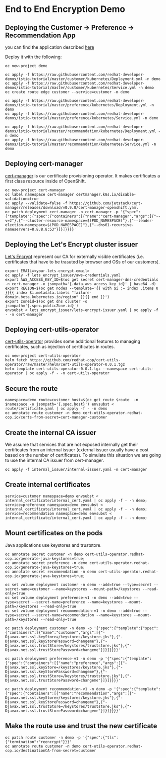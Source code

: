 # End to End Encryption Demo

## Deploying the Customer -> Preference -> Recommendation App

you can find the application described [here](https://redhat-developer-demos.github.io/istio-tutorial/istio-tutorial/1.1.x/2deploy-microservices.html#deploycustomer)

Deploy it with the following:

```shell
oc new-project demo

oc apply -f https://raw.githubusercontent.com/redhat-developer-demos/istio-tutorial/master/customer/kubernetes/Deployment.yml -n demo
oc apply -f https://raw.githubusercontent.com/redhat-developer-demos/istio-tutorial/master/customer/kubernetes/Service.yml -n demo
oc create route edge customer --service=customer -n demo

oc apply -f https://raw.githubusercontent.com/redhat-developer-demos/istio-tutorial/master/preference/kubernetes/Deployment.yml -n demo
oc apply -f https://raw.githubusercontent.com/redhat-developer-demos/istio-tutorial/master/preference/kubernetes/Service.yml -n demo

oc apply -f https://raw.githubusercontent.com/redhat-developer-demos/istio-tutorial/master/recommendation/kubernetes/Deployment.yml -n demo
oc apply -f https://raw.githubusercontent.com/redhat-developer-demos/istio-tutorial/master/recommendation/kubernetes/Service.yml -n demo
```

## Deploying cert-manager

[cert-manager](https://github.com/jetstack/cert-manager) is our certificate provisioning operator. It makes certificates a first class resource inside of OpenShift.

```shell
oc new-project cert-manager
oc label namespace cert-manager certmanager.k8s.io/disable-validation=true
oc apply --validate=false -f https://github.com/jetstack/cert-manager/releases/download/v0.9.0/cert-manager-openshift.yaml
oc patch deployment cert-manager -n cert-manager -p '{"spec":{"template":{"spec":{"containers":[{"name":"cert-manager","args":[{"--v=2"},{"--cluster-resource-namespace=$(POD_NAMESPACE)"},{"--leader-election-namespace=$(POD_NAMESPACE)"},{"--dns01-recursive-nameservers=8.8.8.8:53"}]}]}}}}'
```

## Deploying the Let's Encrypt cluster issuer

[Let's Encrypt](https://letsencrypt.org/) represent our CA for externally visible certificates (i.e. certificates that have to be trasuted by browser and OSs of our customers). 

```shell
export EMAIL=<your-lets-encrypt-email>
oc apply -f lets_encrypt_issuer/aws-credentials.yaml
export AWS_ACCESS_KEY_ID=$(oc get secret cert-manager-dns-credentials -n cert-manager -o jsonpath='{.data.aws_access_key_id}' | base64 -d)
export REGION=$(oc get nodes --template='{{ with $i := index .items 0 }}{{ index $i.metadata.labels "failure-domain.beta.kubernetes.io/region" }}{{ end }}')
export zoneid=$(oc get dns cluster -o jsonpath='{.spec.publicZone.id}')
envsubst < lets_encrypt_issuer/lets-encrypt-issuer.yaml | oc apply -f - -n cert-manager
```

## Deploying cert-utils-operator

[cert-utils-operator](https://github.com/redhat-cop/cert-utils-operator) provides some additional features to managing certificates, such as injection of certificates in routes.

```shell
oc new-project cert-utils-operator
helm fetch https://github.com/redhat-cop/cert-utils-operator/raw/master/helm/cert-utils-operator-0.0.1.tgz
helm template cert-utils-operator-0.0.1.tgz --namespace cert-utils-operator | oc apply -f - -n cert-utils-operator
```

## Secure the route

```shell
namespace=demo route=customer host=$(oc get route $route  -n $namespace -o jsonpath='{.spec.host}') envsubst < route/certificate.yaml | oc apply -f - -n demo
oc annotate route customer -n demo cert-utils-operator.redhat-cop.io/certs-from-secret=cert-manager-customer
```

## Create the internal CA issuer

We assume that services that are not exposed internally get their certificates from an internal issuer (external issuer usually have a cost based on the number of certificates). To simulate this situation we are going to use the internal CA issuer from cert-manager.

```shell
oc apply -f internal_issuer/internal-issuer.yaml -n cert-manager
```

## Create internal certificates

```shell
service=customer namespace=demo envsubst < internal_certificate/internal_cert.yaml | oc apply -f - -n demo;
service=preference namespace=demo envsubst < internal_certificate/internal_cert.yaml | oc apply -f - -n demo;
service=recommendation namespace=demo envsubst < internal_certificate/internal_cert.yaml | oc apply -f - -n demo;
```

## Mount certificates on the pods

Java applications use keystores and truststore.

```shell
oc annotate secret customer -n demo cert-utils-operator.redhat-cop.io/generate-java-keystores=true;
oc annotate secret preference -n demo cert-utils-operator.redhat-cop.io/generate-java-keystores=true;
oc annotate secret recommendation -n demo cert-utils-operator.redhat-cop.io/generate-java-keystores=true;

oc set volume deployment customer -n demo --add=true --type=secret --secret-name=customer --name=keystores --mount-path=/keystores --read-only=true
oc set volume deployment preference-v1 -n demo --add=true --type=secret --secret-name=preference --name=keystores --mount-path=/keystores --read-only=true
oc set volume deployment recommendation-v1 -n demo --add=true --type=secret --secret-name=recommendation --name=keystores --mount-path=/keystores --read-only=true

oc patch deployment customer -n demo -p '{"spec":{"template":{"spec":{"containers":[{"name":"customer","args":[{"-Djavax.net.ssl.keyStore=/keystores/keystore.jks"},{"-Djavax.net.ssl.keyStorePassword=changeme"},{"-Djavax.net.ssl.trustStore=/keystores/truststore.jks"},{"-Djavax.net.ssl.trustStorePassword=changeme"}]}]}}}}'

oc patch deployment preference-v1 -n demo -p '{"spec":{"template":{"spec":{"containers":[{"name":"preference","args":[{"-Djavax.net.ssl.keyStore=/keystores/keystore.jks"},{"-Djavax.net.ssl.keyStorePassword=changeme"},{"-Djavax.net.ssl.trustStore=/keystores/truststore.jks"},{"-Djavax.net.ssl.trustStorePassword=changeme"}]}]}}}}'

oc patch deployment recommendation-v1 -n demo -p '{"spec":{"template":{"spec":{"containers":[{"name":"recommendation","args":[{"-Djavax.net.ssl.keyStore=/keystores/keystore.jks"},{"-Djavax.net.ssl.keyStorePassword=changeme"},{"-Djavax.net.ssl.trustStore=/keystores/truststore.jks"},{"-Djavax.net.ssl.trustStorePassword=changeme"}]}]}}}}'
```

## Make the route use and trust the new certificate

```shell
oc patch route customer -n demo -p '{"spec":{"tls":{"termination":"reencrypt"}}}'
oc annotate route customer -n demo cert-utils-operator.redhat-cop.io/destinationCA-from-secret=customer
```


